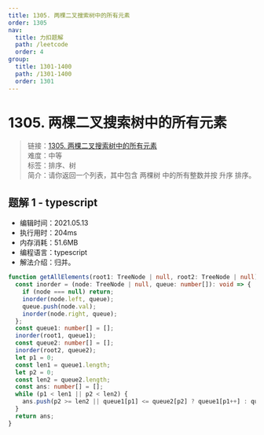 ```yaml
---
title: 1305. 两棵二叉搜索树中的所有元素
order: 1305
nav:
  title: 力扣题解
  path: /leetcode
  order: 4
group:
  title: 1301-1400
  path: /1301-1400
  order: 1301
---
```


# 1305. 两棵二叉搜索树中的所有元素

> 链接：[1305. 两棵二叉搜索树中的所有元素](https://leetcode-cn.com/problems/all-elements-in-two-binary-search-trees/)  
> 难度：中等  
> 标签：排序、树  
> 简介：请你返回一个列表，其中包含 两棵树 中的所有整数并按 升序 排序。

## 题解 1 - typescript

- 编辑时间：2021.05.13
- 执行用时：204ms
- 内存消耗：51.6MB
- 编程语言：typescript
- 解法介绍：归并。

```typescript
function getAllElements(root1: TreeNode | null, root2: TreeNode | null): number[] {
  const inorder = (node: TreeNode | null, queue: number[]): void => {
    if (node === null) return;
    inorder(node.left, queue);
    queue.push(node.val);
    inorder(node.right, queue);
  };
  const queue1: number[] = [];
  inorder(root1, queue1);
  const queue2: number[] = [];
  inorder(root2, queue2);
  let p1 = 0;
  const len1 = queue1.length;
  let p2 = 0;
  const len2 = queue2.length;
  const ans: number[] = [];
  while (p1 < len1 || p2 < len2) {
    ans.push(p2 >= len2 || queue1[p1] <= queue2[p2] ? queue1[p1++] : queue2[p2++]);
  }
  return ans;
}
```
